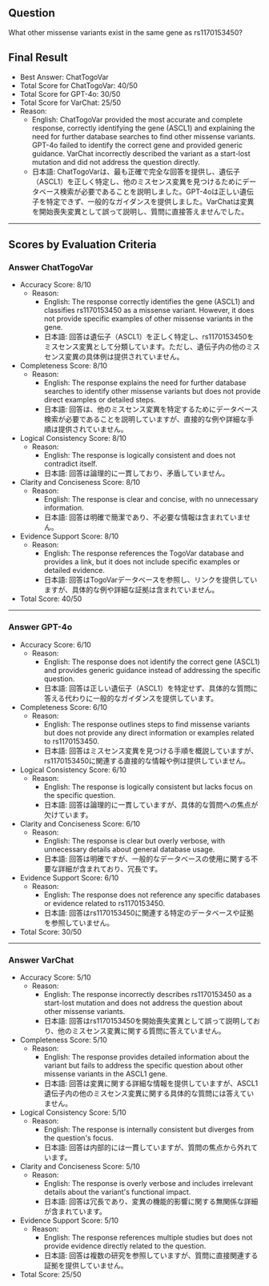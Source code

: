 ## Question

What other missense variants exist in the same gene as rs1170153450?

## Final Result

- Best Answer: ChatTogoVar
- Total Score for ChatTogoVar: 40/50
- Total Score for GPT-4o: 30/50
- Total Score for VarChat: 25/50
- Reason:
  - English: ChatTogoVar provided the most accurate and complete response, correctly identifying the gene (ASCL1) and explaining the need for further database searches to find other missense variants. GPT-4o failed to identify the correct gene and provided generic guidance. VarChat incorrectly described the variant as a start-lost mutation and did not address the question directly.
  - 日本語: ChatTogoVarは、最も正確で完全な回答を提供し、遺伝子（ASCL1）を正しく特定し、他のミスセンス変異を見つけるためにデータベース検索が必要であることを説明しました。GPT-4oは正しい遺伝子を特定できず、一般的なガイダンスを提供しました。VarChatは変異を開始喪失変異として誤って説明し、質問に直接答えませんでした。

---

## Scores by Evaluation Criteria

### Answer ChatTogoVar
- Accuracy Score: 8/10
  - Reason: 
    - English: The response correctly identifies the gene (ASCL1) and classifies rs1170153450 as a missense variant. However, it does not provide specific examples of other missense variants in the gene.
    - 日本語: 回答は遺伝子（ASCL1）を正しく特定し、rs1170153450をミスセンス変異として分類しています。ただし、遺伝子内の他のミスセンス変異の具体例は提供されていません。
- Completeness Score: 8/10
  - Reason: 
    - English: The response explains the need for further database searches to identify other missense variants but does not provide direct examples or detailed steps.
    - 日本語: 回答は、他のミスセンス変異を特定するためにデータベース検索が必要であることを説明していますが、直接的な例や詳細な手順は提供されていません。
- Logical Consistency Score: 8/10
  - Reason: 
    - English: The response is logically consistent and does not contradict itself.
    - 日本語: 回答は論理的に一貫しており、矛盾していません。
- Clarity and Conciseness Score: 8/10
  - Reason: 
    - English: The response is clear and concise, with no unnecessary information.
    - 日本語: 回答は明確で簡潔であり、不必要な情報は含まれていません。
- Evidence Support Score: 8/10
  - Reason: 
    - English: The response references the TogoVar database and provides a link, but it does not include specific examples or detailed evidence.
    - 日本語: 回答はTogoVarデータベースを参照し、リンクを提供していますが、具体的な例や詳細な証拠は含まれていません。
- Total Score: 40/50

---

### Answer GPT-4o
- Accuracy Score: 6/10
  - Reason: 
    - English: The response does not identify the correct gene (ASCL1) and provides generic guidance instead of addressing the specific question.
    - 日本語: 回答は正しい遺伝子（ASCL1）を特定せず、具体的な質問に答える代わりに一般的なガイダンスを提供しています。
- Completeness Score: 6/10
  - Reason: 
    - English: The response outlines steps to find missense variants but does not provide any direct information or examples related to rs1170153450.
    - 日本語: 回答はミスセンス変異を見つける手順を概説していますが、rs1170153450に関連する直接的な情報や例は提供していません。
- Logical Consistency Score: 6/10
  - Reason: 
    - English: The response is logically consistent but lacks focus on the specific question.
    - 日本語: 回答は論理的に一貫していますが、具体的な質問への焦点が欠けています。
- Clarity and Conciseness Score: 6/10
  - Reason: 
    - English: The response is clear but overly verbose, with unnecessary details about general database usage.
    - 日本語: 回答は明確ですが、一般的なデータベースの使用に関する不要な詳細が含まれており、冗長です。
- Evidence Support Score: 6/10
  - Reason: 
    - English: The response does not reference any specific databases or evidence related to rs1170153450.
    - 日本語: 回答はrs1170153450に関連する特定のデータベースや証拠を参照していません。
- Total Score: 30/50

---

### Answer VarChat
- Accuracy Score: 5/10
  - Reason: 
    - English: The response incorrectly describes rs1170153450 as a start-lost mutation and does not address the question about other missense variants.
    - 日本語: 回答はrs1170153450を開始喪失変異として誤って説明しており、他のミスセンス変異に関する質問に答えていません。
- Completeness Score: 5/10
  - Reason: 
    - English: The response provides detailed information about the variant but fails to address the specific question about other missense variants in the ASCL1 gene.
    - 日本語: 回答は変異に関する詳細な情報を提供していますが、ASCL1遺伝子内の他のミスセンス変異に関する具体的な質問には答えていません。
- Logical Consistency Score: 5/10
  - Reason: 
    - English: The response is internally consistent but diverges from the question's focus.
    - 日本語: 回答は内部的には一貫していますが、質問の焦点から外れています。
- Clarity and Conciseness Score: 5/10
  - Reason: 
    - English: The response is overly verbose and includes irrelevant details about the variant's functional impact.
    - 日本語: 回答は冗長であり、変異の機能的影響に関する無関係な詳細が含まれています。
- Evidence Support Score: 5/10
  - Reason: 
    - English: The response references multiple studies but does not provide evidence directly related to the question.
    - 日本語: 回答は複数の研究を参照していますが、質問に直接関連する証拠を提供していません。
- Total Score: 25/50